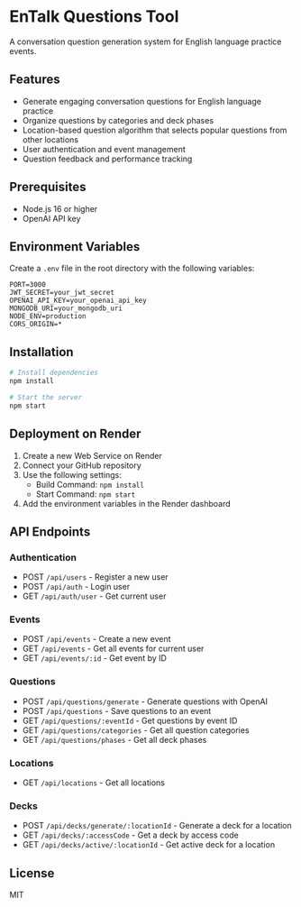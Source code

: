 # EnTalk Questions Tool

A conversation question generation system for English language practice events.

## Features

- Generate engaging conversation questions for English language practice
- Organize questions by categories and deck phases
- Location-based question algorithm that selects popular questions from other locations
- User authentication and event management
- Question feedback and performance tracking

## Prerequisites

- Node.js 16 or higher
- OpenAI API key

## Environment Variables

Create a `.env` file in the root directory with the following variables:

```
PORT=3000
JWT_SECRET=your_jwt_secret
OPENAI_API_KEY=your_openai_api_key
MONGODB_URI=your_mongodb_uri
NODE_ENV=production
CORS_ORIGIN=*
```

## Installation

```bash
# Install dependencies
npm install

# Start the server
npm start
```

## Deployment on Render

1. Create a new Web Service on Render
2. Connect your GitHub repository
3. Use the following settings:
   - Build Command: `npm install`
   - Start Command: `npm start`
4. Add the environment variables in the Render dashboard

## API Endpoints

### Authentication
- POST `/api/users` - Register a new user
- POST `/api/auth` - Login user
- GET `/api/auth/user` - Get current user

### Events
- POST `/api/events` - Create a new event
- GET `/api/events` - Get all events for current user
- GET `/api/events/:id` - Get event by ID

### Questions
- POST `/api/questions/generate` - Generate questions with OpenAI
- POST `/api/questions` - Save questions to an event
- GET `/api/questions/:eventId` - Get questions by event ID
- GET `/api/questions/categories` - Get all question categories
- GET `/api/questions/phases` - Get all deck phases

### Locations
- GET `/api/locations` - Get all locations

### Decks
- POST `/api/decks/generate/:locationId` - Generate a deck for a location
- GET `/api/decks/:accessCode` - Get a deck by access code
- GET `/api/decks/active/:locationId` - Get active deck for a location

## License

MIT
